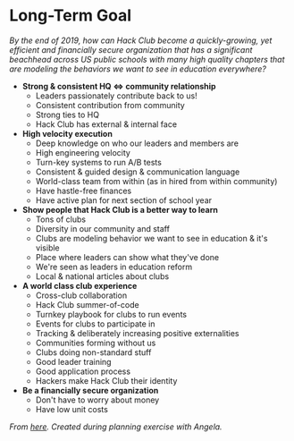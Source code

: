 # Long-Term Goal

_By the end of 2019, how can Hack Club become a quickly-growing, yet efficient and financially secure organization that has a significant beachhead across US public schools with many high quality chapters that are modeling the behaviors we want to see in education everywhere?_

- **Strong & consistent HQ <=> community relationship**
  - Leaders passionately contribute back to us!
  - Consistent contribution from community
  - Strong ties to HQ
  - Hack Club has external & internal face
- **High velocity execution**
  - Deep knowledge on who our leaders and members are
  - High engineering velocity
  - Turn-key systems to run A/B tests
  - Consistent & guided design & communication language
  - World-class team from within (as in hired from within community)
  - Have hastle-free finances
  - Have active plan for next section of school year
- **Show people that Hack Club is a better way to learn**
  - Tons of clubs
  - Diversity in our community and staff
  - Clubs are modeling behavior we want to see in education & it's visible
  - Place where leaders can show what they've done
  - We're seen as leaders in education reform
  - Local & national articles about clubs
- **A world class club experience**
  - Cross-club collaboration
  - Hack Club summer-of-code
  - Turnkey playbook for clubs to run events
  - Events for clubs to participate in
  - Tracking & deliberately increasing positive externalities
  - Communities forming without us
  - Clubs doing non-standard stuff
  - Good leader training
  - Good application process
  - Hackers make Hack Club their identity
- **Be a financially secure organization**
  - Don't have to worry about money
  - Have low unit costs
  
_From [here](https://goo.gl/photos/PfmqqVJC34T2WMwJ7). Created during planning exercise with Angela._
